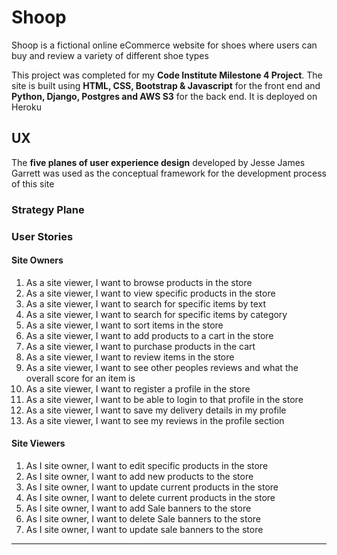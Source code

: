 # **Shoop**

Shoop is a fictional online eCommerce website for shoes where users can buy and review a variety of different shoe types

This project was completed for my **Code Institute Milestone 4 Project**. The site is built using **HTML, CSS, Bootstrap & Javascript** for the front end and **Python, Django, Postgres and AWS S3** for the back end. It is deployed on Heroku

## **UX**
The **five planes of user experience design** developed by Jesse James Garrett was used as the conceptual framework for the development process of this site

### **Strategy Plane**

<!-- intro -->

<!-- descript of users -->


### **User Stories**

#### Site Owners
1. As a site viewer, I want to browse products in the store
2. As a site viewer, I want to view specific products in the store
3. As a site viewer, I want to search for specific items by text
4. As a site viewer, I want to search for specific items by category
5. As a site viewer, I want to sort items in the store
6. As a site viewer, I want to add products to a cart in the store
7. As a site viewer, I want to purchase products in the cart
8. As a site viewer, I want to review items in the store
9. As a site viewer, I want to see other peoples reviews and what the overall score for an item is
10. As a site viewer, I want to register a profile in the store
11. As a site viewer, I want to be able to login to that profile in the store
12. As a site viewer, I want to save my delivery details in my profile
13. As a site viewer, I want to see my reviews in the profile section

#### Site Viewers
1. As I site owner, I want to edit specific products in the store
2. As I site owner, I want to add new products to the store
3. As I site owner, I want to update current products in the store
4. As I site owner, I want to delete current products in the store
5. As I site owner, I want to add Sale banners to the store
6. As I site owner, I want to delete Sale banners to the store
7. As I site owner, I want to update sale banners to the store

<!-- ### **Scope Plane**
To plan out the scope of the site, I compiled a list of features that were needed in order to satisify the user stories of the site. These were the features that I would need completed for a minimun viable product and ranked by order of importance. An additional group of ***Nice to have*** features were also compiled that if feasible could be targetted to further improve the overall experience of the site -->

<!-- **Group 1: Minimum Viable Product Features**  

**Group 2: Nice to Have Features**   -->


<!-- ### **Structure Plane** -->

<!-- ##### **Database Schema**  -->
<!-- diagram   -->

<!-- #### **Front End Design:**  -->
<!-- list of pages -->
 
<!-- #### **Front and Back End Relationship:** -->
<!-- site plan -->

<!-- #### **Final Key Design Decisions** -->


<!-- ### **Skeleton Plane** -->

<!-- ### **Surface Plane** -->

<!-- **Color Palette**   -->

<!-- **Font**   -->

<!-- ### **Features** -->

<!-- #### **Existing Features** -->

<!-- #### **Features Left to Implement** -->


<!-- ### **Technologies Used**
* [Visual Studio Code](https://code.visualstudio.com/)  
Code editor I used to write my code
* [HTML](https://en.wikipedia.org/wiki/HTML5)  
For markup
* [CSS](https://en.wikipedia.org/wiki/CSS)  
For styling the site
* [Bootstrap](https://getbootstrap.com/)  
Framework used to create and style components on the front end
* [JavaScript](https://en.wikipedia.org/wiki/JavaScript)  
For programming certain dynamic elements in the review section of the site
* [Python](https://www.python.org/)  
For programming the back end of the site
* [Flask](https://flask.palletsprojects.com/en/2.0.x/)  
Used as a web framework for the site
* [MongoDB](https://www.mongodb.com/)  
The database for the site
* [Heroku](https://id.heroku.com/login)  
Platform where the site is deployed
* [DiceBear Avatars](https://avatars.dicebear.com/)  
An avatar library that provides the site avatars via a HTTP API
* [Font Awesome](https://fontawesome.com/)  
Used for icons throughout the site
* [Git](https://git-scm.com/)  
For version control
* [GitHub](https://github.com/)  
For storing my files and for hosting the site on Github Pages
* [Canva](https://www.canva.com/)  
I used a premium version of this tool to create the fake affiliate logo for the site
* [favicon-generator.org](https://www.favicon-generator.org/)  
Used to generate a favicon for the site
* [Balsamiq](https://balsamiq.com/)  
Used to create wireframes
* [dbdiagram](https://dbdiagram.io/home)  
Used to create the database schema diagram for this readme
* [Coolors](https://dbdiagram.io/home)  
Used to create the color palette of the site -->

***

<!-- ### **Testing**
Please see **** for details on the testing carried out for this project -->


<!-- ### **Version Control**
* To begin the project, I created a remote repository on Github by choosing the **New Repository** button and following the on screen steps.
* I then created a local repository using Git:
   *  I created a directory on my computer called **MS3**
   *  I opened the directory using VS code and started a terminal
   *  I initialized the directory as a Git repository using the command `git init`
   *  I added a README to the file using the command `git add README.md`
   *  I then created an `app.py` file in the directory and started working on the site
   *  When I was ready to commit my first set of changes, I used the `git add .` and the `git commit -m "Initial commit"` commands in my terminal
   
* In order to store my commits remotely on Github, I linked my local repository to the remote repository:
   * In my VS code terminal, I used the command `git remote add origin https://github.com/steharr/ms2-holiday-review` and `git remote -v`

* Throughout the development process, I would regularly push my commits to Github using the `git push` command 

* For this project, there were some environment variables I needed to keep hidden so that they werent pushed publicly to Github. For example, the **MONGO_URI** that I was using to connect to my database and the **SECRET_KEY** needed for flashing messages in flask. For this I created an `env.py` which was stored on my local machine. All variables which needed to be hidden were stored in this file. I then added the file to a `.gitignore` file so that whenever I was committing files, the `env.py` file would never be included. In order to access these environment variables when the app was running on a development server on my computer, my code would import the `env.py` module. On the deployed app, these variables are stored and extracted from Heroku. Details of how this was setup are in the next section

* In order to help me better manage the dependencies of my project, I created a virtual environment in the **MS3** directory I was working from. I did this by using the python terminal command `python -m venv .venv`. In VSCode I then selected this virtual environment as my python interpreter. This enabled me to have a better overview of exactly what the dependencies were being used by my project since I already had multiple uneccessary modules installed on my computer. If I did not take this step, certain uneccessary modules may have been included in the `requirments.txt` file I created while deploying my website to Heroku. I then added this `.venv` environment that was created to my `.gitignore` file so that it wouldnt be commited to github.

### **Deployment**
This website is deployed on [Heroku](https://id.heroku.com/login). The steps taken to deploy the site are detailed below:

1. In order to prepare my website before it was deployed to Heroku, I first created a `requirements.txt` file using the pip command `pip freeze > requirements.txt` in a terminal in VSCode. This extracted all the dependencies of my project that were installed in my virtual environment into a .txt file which Heroku could use to build my project when it is being deployed.

2. I also created a `Procfile` which contained the instruction: `web: python app.py`. This instructs my applications dynos on Heroku to build a web server powered by python and use the `app.py` as the file which is to be run on this server.

3. Then in Heroku, I created a new app called **ms3-holiday-review** and selected Europe as the region.

4. I then connected my Heroku app to my previously created GitHub repository by choosing the **Connect to GitHub** option in the **Deploy** section of the Heroku dahsboard. I searched for my GitHub repo by name using the search box provided.  
<img src="documents/deployment/deployment-1.png" alt="linking heroku app to github repo" width="400"/> 

5. At this point I set up **config vars** in the **Settings** section of Heroku dahsboard. These are the environment variables that my code needs to work. As mentioned previously, on my local machine these are stored in `env.py` and never pushed to GitHub.  
<img src="documents/deployment/deployment-2.png" alt="setting up config vars in heroku" width="400"/> 

6. Once the app setup was complete, I set up **automatic deploys** for my app. I did this by choosing the **Enable Automatic Deploys** option in the **Deploy** section of the Heroku dashboard. This meant that anytime I pushed code to GitHub, Heroku would automatically build my app. It is also possible to manually deploy a branch in Heroku by using the **Manual deploy** options in the same section on the dashboard  
<img src="documents/deployment/deployment-3.png" alt="setting up automatic deploys in heroku" width="400"/> 

**NOTE:** *Normally for a deployed website, it is important that `debug` parameter for the `app.run` flask method is set to False. Since this was a study project, I kept it equal to True up until the point where I was submitting the project for assessment, where it was then changed to False* -->

<!-- ### **Credits** -->

<!-- #### **Code** -->

<!-- ### **Acknowledgments** -->
